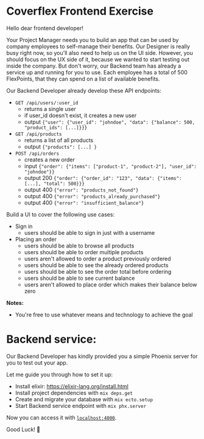 # Coverflex Frontend Exercise

Hello dear frontend developer!

Your Project Manager needs you to build an app that can be used by company employees  to self-manage their benefits.
Our Designer is really busy right now, so you'll also need to help us on the UI side. However, you should focus on the UX side of it, because we wanted to start testing out inside the company. But don't worry, our Backend team has already a service up and running for you to use.
Each employee has a total of 500 FlexPoints, that they can spend on a list of available benefits.

Our Backend Developer already develop these API endpoints:
- `GET /api/users/:user_id`
    - returns a single user
    - if user_id doesn't exist, it creates a new user
    - output `{"user": {"user_id": "johndoe", "data": {"balance": 500, "product_ids": [...]}}}`
- `GET /api/products`
    - returns a list of all products
    - output `{"products": [...] }`
- `POST /api/orders`
    - creates a new order
    - input `{"order": {"items": ["product-1", "product-2"], "user_id": "johndoe"}}`
    - output 200 `{"order": {"order_id": "123", "data": {"items": [...], "total": 500}}}`
    - output 400 `{"error": "products_not_found"}`
    - output 400 `{"error": "products_already_purchased"}`
    - output 400 `{"error": "insufficient_balance"}`
    
Build a UI to cover the following use cases:
- Sign in
    - users should be able to sign in just with a username
- Placing an order
    - users should be able to browse all products
    - users should be able to order multiple products
    - users aren't allowed to order a product previously ordered
    - users should be able to see the already ordered products
    - users should be able to see the order total before ordering
    - users should be able to see current balance
    - users aren't allowed to place order which makes their balance below zero

**Notes:**
- You're free to use whatever means and technology to achieve the goal


# Backend service:
Our Backend Developer has kindly provided you a simple Phoenix server for you to test out your app.

Let me guide you through how to set it up:
  * Install elixir: https://elixir-lang.org/install.html
  * Install project dependencies with `mix deps.get`
  * Create and migrate your database with `mix ecto.setup`
  * Start Backend service endpoint with `mix phx.server`

Now you can access it with [`localhost:4000`](http://localhost:4000).

Good Luck! 🙌
